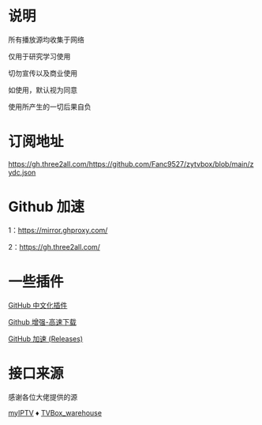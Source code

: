# 说明
所有播放源均收集于网络

仅用于研究学习使用

切勿宣传以及商业使用

如使用，默认视为同意

使用所产生的一切后果自负
# 订阅地址
https://gh.three2all.com/https://github.com/Fanc9527/zytvbox/blob/main/zydc.json
# Github 加速
1：https://mirror.ghproxy.com/

2：https://gh.three2all.com/

# 一些插件

[GitHub 中文化插件 ](https://greasyfork.org/zh-CN/scripts/435208)

[Github 增强-高速下载](https://greasyfork.org/zh-CN/scripts/412245)

[GitHub 加速 (Releases)](https://greasyfork.org/zh-CN/scripts/427230)

# 接口来源

感谢各位大佬提供的源

 [myIPTV](https://github.com/suxuang/myIPTV)
 ♦
 ​[​TVBox_warehouse](https://github.com/PizazzGY/TVBox_warehouse)​
